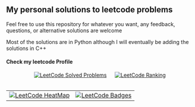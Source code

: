 ## My personal solutions to leetcode problems

Feel free to use this repository for whatever you want, any feedback, questions, or alternative solutions are welcome

Most of the solutions are in Python although I will eventually be adding the solutions in C++

#### Check my leetcode Profile

<div align="center">
    <div>
        <a href="https://leetcode.com/ArturoPerez/" style="margin:5px;"><img  src="https://img.shields.io/badge/dynamic/json?style=for-the-badge&labelColor=black&color=%23ffa116&label=Solved&query=solvedOverTotal&url=https%3A%2F%2Fleetcode-badge.vercel.app%2Fapi%2Fusers%2FArturoPerez&logo=leetcode&logoColor=yellow"  alt="LeetCode Solved Problems"/></a> &nbsp; <a href="https://leetcode.com/ArturoPerez/" style="margin:5px;"><img  src="https://img.shields.io/badge/dynamic/json?style=for-the-badge&labelColor=black&color=%23ffa116&label=Ranking&query=ranking&url=https%3A%2F%2Fleetcode-badge.vercel.app%2Fapi%2Fusers%2FArturoPerez&logo=leetcode&logoColor=yellow"  alt="LeetCode Ranking"/></a>
    </div>
    <br>
    <table border="0">
      <td border="0"  valign="top">
           <a href="https://leetcode.com/ArturoPerez/">
                <img  src="https://leetcard.jacoblin.cool/ArturoPerez?theme=nord&font=Roboto&ext=heatmap"  alt="LeetCode HeatMap"/>
          </a>
      </td> <td border="0" >
            <a href="https://leetcode.com/ArturoPerez/">
                <img  src="https://leetcode-badge-showcase.vercel.app/api?username=ArturoPerez&theme=dark"  alt="LeetCode Badges"/>
           </a>
      </td>
    </table>
</div>

